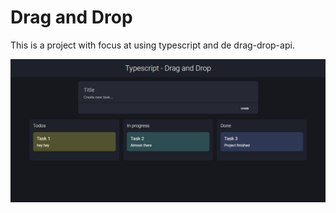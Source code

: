 # Drag and Drop
This is a project with focus at using typescript and de drag-drop-api.

![Alt text](drag-and-drop-typescript.jpg?raw=true "Title")
